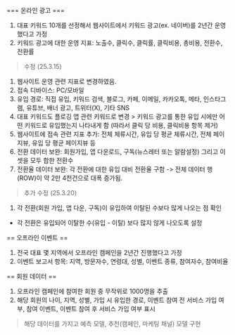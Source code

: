 === 온라인 광고 ===
1. 대표 키워드 10개를 선정해서 웹사이트에서 키워드 광고(ex. 네이버)를 2년간 운영했다고 가정
2. 키워드 광고에 대한 운영 지표: 노출수, 클릭수, 클릭률, 클릭비용, 총비용, 전환수, 전환률

> 수정 (25.3.15)
1. 웹사이트 운영 관련 지표로 변경하였음.
2. 접속 디바이스: PC/모바일
3. 유입 경로: 직접 유입, 키워드 검색, 블로그, 카페, 이메일, 카카오톡, 메타, 인스타그램, 유튜브, 배너 광고, 트위터(X), 기타 SNS
4. 대표 키워드도 플로깅 앱 관련 키워드로 변경 > 키워드 광고를 통한 유입 시에만 어떤 키워드로 유입했는지 나타내게 함 (따라서 클릭 당 비용, 클릭비용 항목 제거)
5. 웹사이트에 접속 관련 지표 추가: 전체 체류시간, 유입 당 평균 체류시간, 전체 페이지뷰, 유입 당 평균 페이지뷰 등
6. 전환 데이터 보완: 회원가입, 앱 다운로드, 구독(뉴스레터 또는 알람설정) 그리고 이 셋을 모두 합한 전환수
7. 전환율 데이터 보완: 각 전환에 대한 유입 대비 전환율 구함
-> 전체 데이터 행(ROW)이 약 2만 4천건으로 대폭 증가됨.

> 추가 수정 (25.3.20)
1. 각 전환(회원 가입, 앱 다운, 구독)이 유입하여 이탈된 수보다 많게 나오는 점 확인
- 각 전환은 유입되어 이탈한 수(유입 - 이탈) 보다 많지 않게 나오도록 설정

== 오프라인 이벤트 ==
1. 전국 대표 몇 지역에서 오프라인 캠페인을 2년간 진행했다고 가정
2. 이벤트 보고서 항목: 지역, 방문자수, 연령대, 성별, 이벤트 종류, 참여자수, 참여비율

== 회원 데이터 ==
1. 오프라인 캠페인에 참여한 회원 중 무작위로 1000명을 추출
2. 해당 회원의 나이, 지역, 성별, 가입 시 유입한 경로, 이벤트 참여 전 서비스 가입 여부, 참여 이벤트, 이벤트 참여 후 서비스 가입 여부 표시
> 해당 데이터를 가지고 예측 모델, 추천(캠페인, 마케팅 채널) 모델 구현
